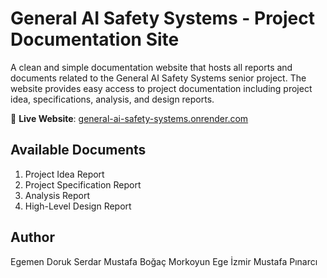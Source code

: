 # General AI Safety Systems - Project Documentation Site

A clean and simple documentation website that hosts all reports and documents related to the General AI Safety Systems senior project. The website provides easy access to project documentation including project idea, specifications, analysis, and design reports.

🔗 **Live Website**: [general-ai-safety-systems.onrender.com](https://general-ai-safety-systems.onrender.com/)

## Available Documents

1. Project Idea Report
2. Project Specification Report
3. Analysis Report
4. High-Level Design Report

## Author

Egemen Doruk Serdar
Mustafa Boğaç Morkoyun
Ege İzmir
Mustafa Pınarcı
